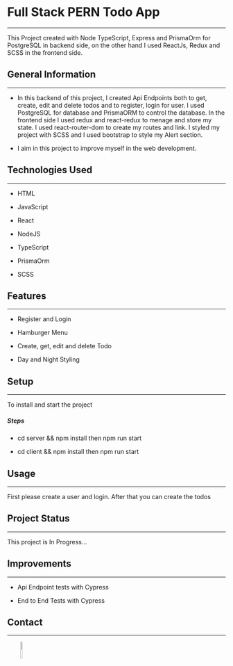 <h1>Full Stack PERN Todo App</h1>
<hr><p>This Project created with Node TypeScript, Express and PrismaOrm for PostgreSQL in backend side, on the other hand I used ReactJs, Redux and SCSS in the frontend side.</p><h2>General Information</h2>
<hr><ul>
<li>In this backend of this project, I created Api Endpoints both to get, create, edit and delete todos and to register, login for user. I used PostgreSQL for database and PrismaORM to control the database. In the frontend side I used redux and react-redux to menage and store my state. I used react-router-dom to create my routes and link. I styled my project with SCSS and I used bootstrap to style my Alert section.</li>
</ul><ul>
<li>I aim in this project to improve myself in the web development.</li>
</ul><h2>Technologies Used</h2>
<hr><ul>
<li>HTML</li>
</ul><ul>
<li>JavaScript</li>
</ul><ul>
<li>React</li>
</ul><ul>
<li>NodeJS</li>
</ul><ul>
<li>TypeScript</li>
</ul><ul>
<li>PrismaOrm</li>
</ul><ul>
<li>SCSS</li>
</ul><h2>Features</h2>
<hr><ul>
<li>Register and Login</li>
</ul><ul>
<li>Hamburger Menu</li>
</ul><ul>
<li>Create, get, edit and delete Todo</li>
</ul><ul>
<li>Day and Night Styling</li>
</ul><h2>Setup</h2>
<hr><p>To install and start the project</p><h5>Steps</h5><ul>
<li>cd server &amp;&amp; npm install then npm run start</li>
</ul><ul>
<li>cd client &amp;&amp; npm install then npm run start</li>
</ul><h2>Usage</h2>
<hr><p>First please create a user and login. After that you can create the todos</p><h2>Project Status</h2>
<hr><p>This project is In Progress...</p><h2>Improvements</h2>
<hr><ul>
<li>Api Endpoint tests with Cypress</li>
</ul><ul>
<li>End to End Tests with Cypress</li>
</ul><h2>Contact</h2>
<hr><p><span style="margin-right: 30px;"></span><a href="https://www.linkedin.com/in/emrekrt16/"><img target="_blank" src="https://cdn.jsdelivr.net/gh/devicons/devicon/icons/linkedin/linkedin-original.svg" style="width: 10%;"></a></p>